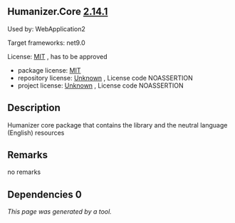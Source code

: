 Humanizer.Core [2.14.1](https://www.nuget.org/packages/Humanizer.Core/2.14.1)
--------------------

Used by: WebApplication2

Target frameworks: net9.0

License: [MIT](../../../../licenses/mit) , has to be approved

- package license: [MIT](https://licenses.nuget.org/MIT) 
- repository license: [Unknown](https://github.com/Humanizr/Humanizer) , License code NOASSERTION
- project license: [Unknown](https://github.com/Humanizr/Humanizer) , License code NOASSERTION

Description
-----------
Humanizer core package that contains the library and the neutral language (English) resources

Remarks
-----------
no remarks


Dependencies 0
-----------


*This page was generated by a tool.*